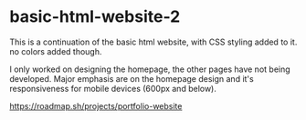 # basic-html-website-2
This is a continuation of the basic html website, with CSS styling added to it.
no colors added though.

I only worked on designing the homepage, the other pages have not being developed.
Major emphasis are on the homepage design and it's responsiveness for mobile devices (600px and below).

https://roadmap.sh/projects/portfolio-website
